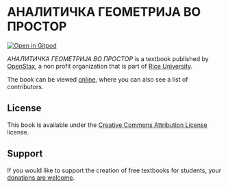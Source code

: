 # АНАЛИТИЧКА ГЕОМЕТРИЈА ВО ПРОСТОР

[![Open in Gitpod](https://gitpod.io/button/open-in-gitpod.svg)](https://gitpod.io/from-referrer/)

_АНАЛИТИЧКА ГЕОМЕТРИЈА ВО ПРОСТОР_ is a textbook published by [OpenStax](https://openstax.org/), a non profit organization that is part of [Rice University](https://www.rice.edu/).

The book can be viewed [online](https://github.com/cnx-user-books/cnxbook-analitichka-geometrija-vo-prostor/releases/latest), where you can also see a list of contributors.

## License
This book is available under the [Creative Commons Attribution License](./LICENSE) license.

## Support
If you would like to support the creation of free textbooks for students, your [donations are welcome](https://riceconnect.rice.edu/donation/support-openstax-banner).
